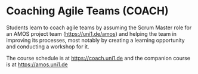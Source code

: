 # Coaching Agile Teams (COACH)

Students learn to coach agile teams by assuming the Scrum Master role for an AMOS project team (https://uni1.de/amos) and helping the team in improving its processes, most notably by creating a learning opportunity and conducting a workshop for it.

The course schedule is at https://coach.uni1.de and the companion course is at https://amos.uni1.de
